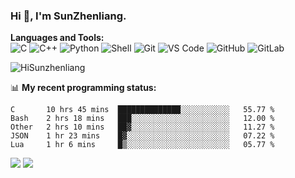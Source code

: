 
### Hi 👋, I'm SunZhenliang.



**Languages and Tools:**  
![C](https://img.shields.io/badge/-00599C?style=flat-square&logo=c&logoColor=white)
![C++](https://img.shields.io/badge/-C++-00599C?style=flat-square&logo=c%2B%2B&logoColor=white)
![Python](https://img.shields.io/badge/-Python-8fcfd1?style=flat-square&logo=Python)
![Shell](https://img.shields.io/badge/-Shell-blasck?style=flat-square&logo=Shell)
![Git](https://img.shields.io/badge/-Git-black?style=flat-square&logo=git)
![VS Code](https://img.shields.io/badge/-VS%20Code-007ACC?style=flat-square&logo=visual-studio-code)
![GitHub](https://img.shields.io/badge/-GitHub-181717?style=flat-square&logo=github)
![GitLab](https://img.shields.io/badge/-GitLab-FCA121?style=flat-square&logo=gitlab)

<img   src="https://github-readme-stats.vercel.app/api?username=HiSunzhenliang&count_private=true&show_icons=true" alt="HiSunzhenliang" />

📊 **My recent programming status:**
<!--START_SECTION:waka-->
```text
C       10 hrs 45 mins  ██████████████░░░░░░░░░░░   55.77 % 
Bash    2 hrs 18 mins   ███░░░░░░░░░░░░░░░░░░░░░░   12.00 % 
Other   2 hrs 10 mins   ██▓░░░░░░░░░░░░░░░░░░░░░░   11.27 % 
JSON    1 hr 23 mins    █▓░░░░░░░░░░░░░░░░░░░░░░░   07.22 % 
Lua     1 hr 6 mins     █▒░░░░░░░░░░░░░░░░░░░░░░░   05.77 % 
```
<!--END_SECTION:waka-->
[![](https://img.shields.io/ubuntu/v/ubuntu-wallpapers)](https://kubuntu.org/)
![](https://visitor-badge.glitch.me/badge?page_id=HiSunzhenliang.readme)


